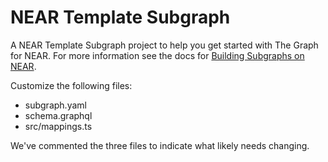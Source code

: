 # NEAR Template Subgraph

A NEAR Template Subgraph project to help you get started with The Graph for NEAR. For more information see the docs for [Building Subgraphs on NEAR](https://thegraph.com/docs/supported-networks/near).

Customize the following files:
- subgraph.yaml
- schema.graphql
- src/mappings.ts

We've commented the three files to indicate what likely needs changing.
